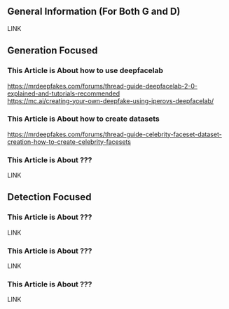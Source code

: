 ## General Information (For Both G and D) ##
LINK

## Generation Focused ##
### This Article is About how to use deepfacelab ###
https://mrdeepfakes.com/forums/thread-guide-deepfacelab-2-0-explained-and-tutorials-recommended
<br>
https://mc.ai/creating-your-own-deepfake-using-iperovs-deepfacelab/

### This Article is About how to create datasets ###
https://mrdeepfakes.com/forums/thread-guide-celebrity-faceset-dataset-creation-how-to-create-celebrity-facesets

### This Article is About ??? ###
LINK

## Detection Focused ##
### This Article is About ??? ###
LINK

### This Article is About ??? ###
LINK

### This Article is About ??? ###
LINK

